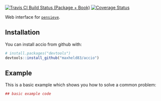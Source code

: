 [![Travis CI Build Status (Package + Book)](https://travis-ci.com/maxheld83/accio.svg?branch=master)](https://travis-ci.com/maxheld83/accio)
[![Coverage Status](https://img.shields.io/codecov/c/github/maxheld83/accio/master.svg)](https://codecov.io/github/maxheld83/accio?branch=master)

Web interface for [`pensieve`](http://github.com/maxheld83/pensieve/).


## Installation

You can install accio from github with:


``` r
# install.packages("devtools")
devtools::install_github("maxheld83/accio")
```

## Example

This is a basic example which shows you how to solve a common problem:

``` r
## basic example code
```
